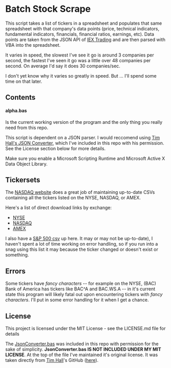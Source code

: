 # Batch Stock Scrape

This script takes a list of tickers in a spreadsheet and populates that same spreadsheet with that company's data points (price, technical indicators, fundamental indicators, financials, financial ratios, earnings, etc). Data points are taken from the JSON API of <a href="https://iextrading.com/">IEX Trading<a/> and are then parsed with VBA into the spreadsheet.

It varies in speed, the slowest I've see it go is around 3 companies per second, the fastest I've seen it go was a little over 48 companies per second. On average I'd say it does 30 companies/sec.

I don't yet know why it varies so greatly in speed. But ... I'll spend some time on that later.

## Contents

#### alpha.bas
Is the current working version of the program and the only thing you really need from this repo.
  
This script is dependent on a JSON parser. I would reccomend using <a href="https://github.com/VBA-tools/VBA-JSON">Tim Hall's JSON Converter</a>, which I've included in this repo with his permission. See the License section below for more details.

Make sure you enable a Microsoft Scripting Runtime and Microsoft Active X Data Object Library.

## Tickersets

The <a href="http://www.nasdaq.com/screening/company-list.aspx">NASDAQ website</a> does a great job of maintaining up-to-date CSVs containing all the tickers listed on the NYSE, NASDAQ, or AMEX.

Here's a list of direct download links by exchange:
<ul>
  <li><a href="https://www.nasdaq.com/screening/companies-by-name.aspx?letter=0&exchange=nyse&render=download">NYSE</a></li>
  <li><a href="https://www.nasdaq.com/screening/companies-by-name.aspx?letter=0&exchange=nasdaq&render=download">NASDAQ</a></li>
  <li><a href="https://www.nasdaq.com/screening/companies-by-name.aspx?letter=0&exchange=amex&render=download">AMEX</a></li>
</ul>

I also have a <a href="https://github.com/santarini/batch-stock-scrape/blob/master/sandp500.csv">S&P 500 csv</a> up here. It may or may not be up-to-date), I haven't spent a lot of time working on error handling, so if you run into a snag using this list it may because the ticker changed or doesn't exist or something.

## Errors
Some tickers have *fancy characters* -- for example on the NYSE, (BAC) Bank of America has tickers like BAC^A and BAC.WS.A -- in it's current state this program will likely fatal out upon encountering tickers with *fancy characters*. I'll put in some error handling for it when I get a chance.

## License

This project is licensed under the MIT License - see the LICENSE.md file for details

The <a href="https://github.com/santarini/batch-stock-scrape/blob/master/JsonConverter.bas">JsonConverter.bas<a/> was included in this repo with permission for the sake of simplicity. <b>JsonConverter.bas IS NOT INCLUDED UNDER MY MIT LICENSE</b>. At the top of the file I've maintained it's original license. It was taken directly from <a href="https://github.com/VBA-tools/VBA-JSON">Tim Hall</a>'s GitHub (<a href="https://github.com/VBA-tools/VBA-JSON/blob/master/JsonConverter.bas">here</a>).
